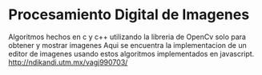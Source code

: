 # Procesamiento Digital de Imagenes

Algoritmos hechos en c y c++ utilizando la libreria de OpenCv solo para obtener y mostrar imagenes
Aqui se encuentra la implementacion de un editor de imagenes usando estos algoritmos implementados en javascript. 
http://ndikandi.utm.mx/vagj990703/
